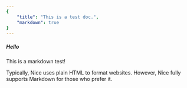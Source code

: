 ```yaml
---
{
    "title": "This is a test doc.",
    "markdown": true
}
---
```


##### Hello
This is a markdown test!

Typically, Nice uses plain HTML to format websites. However, Nice
fully supports Markdown for those who prefer it.